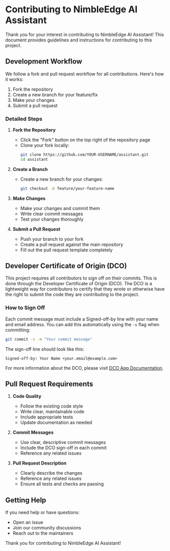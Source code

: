 # Contributing to NimbleEdge AI Assistant

Thank you for your interest in contributing to NimbleEdge AI Assistant! This document provides guidelines and instructions for contributing to this project.

## Development Workflow

We follow a fork and pull request workflow for all contributions. Here's how it works:

1. Fork the repository
2. Create a new branch for your feature/fix
3. Make your changes
4. Submit a pull request

### Detailed Steps

1. **Fork the Repository**
   - Click the "Fork" button on the top right of the repository page
   - Clone your fork locally:
     ```bash
     git clone https://github.com/YOUR-USERNAME/assistant.git
     cd assistant
     ```

2. **Create a Branch**
   - Create a new branch for your changes:
     ```bash
     git checkout -b feature/your-feature-name
     ```

3. **Make Changes**
   - Make your changes and commit them
   - Write clear commit messages
   - Test your changes thoroughly

4. **Submit a Pull Request**
   - Push your branch to your fork
   - Create a pull request against the main repository
   - Fill out the pull request template completely

## Developer Certificate of Origin (DCO)

This project requires all contributors to sign off on their commits. This is done through the Developer Certificate of Origin (DCO). The DCO is a lightweight way for contributors to certify that they wrote or otherwise have the right to submit the code they are contributing to the project.

### How to Sign Off

Each commit message must include a Signed-off-by line with your name and email address. You can add this automatically using the `-s` flag when committing:

```bash
git commit -s -m "Your commit message"
```

The sign-off line should look like this:
```
Signed-off-by: Your Name <your.email@example.com>
```

For more information about the DCO, please visit [DCO App Documentation](https://github.com/dcoapp/app#how-it-works).

## Pull Request Requirements

1. **Code Quality**
   - Follow the existing code style
   - Write clear, maintainable code
   - Include appropriate tests
   - Update documentation as needed

2. **Commit Messages**
   - Use clear, descriptive commit messages
   - Include the DCO sign-off in each commit
   - Reference any related issues

3. **Pull Request Description**
   - Clearly describe the changes
   - Reference any related issues
   - Ensure all tests and checks are passing

## Getting Help

If you need help or have questions:
- Open an issue
- Join our community discussions
- Reach out to the maintainers

Thank you for contributing to NimbleEdge AI Assistant!